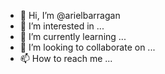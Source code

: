 - 👋 Hi, I’m @arielbarragan
- 👀 I’m interested in ...
- 🌱 I’m currently learning ...
- 💞️ I’m looking to collaborate on ...
- 📫 How to reach me ...

<!---
arielbarragan/arielbarragan is a ✨ special ✨ repository because its `README.md` (this file) appears on your GitHub profile.
You can click the Preview link to take a look at your changes.
--->
